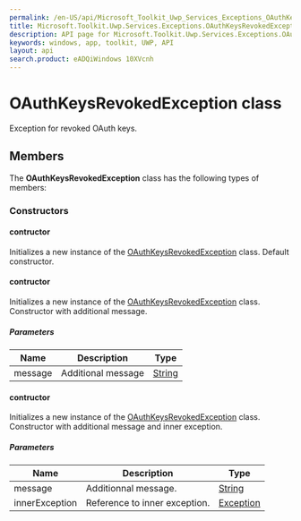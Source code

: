 ```yaml
---
permalink: /en-US/api/Microsoft_Toolkit_Uwp_Services_Exceptions_OAuthKeysRevokedException.htm
title: Microsoft.Toolkit.Uwp.Services.Exceptions.OAuthKeysRevokedException API 
description: API page for Microsoft.Toolkit.Uwp.Services.Exceptions.OAuthKeysRevokedException
keywords: windows, app, toolkit, UWP, API
layout: api
search.product: eADQiWindows 10XVcnh
---
```



# OAuthKeysRevokedException class

Exception for revoked OAuth keys.

## Members

The **OAuthKeysRevokedException** class has the following types of members:

### Constructors

#### contructor

Initializes a new instance of the [OAuthKeysRevokedException](Microsoft_Toolkit_Uwp_Services_Exceptions_OAuthKeysRevokedException.htm) class. Default constructor.



#### contructor

Initializes a new instance of the [OAuthKeysRevokedException](Microsoft_Toolkit_Uwp_Services_Exceptions_OAuthKeysRevokedException.htm) class. Constructor with additional message.

##### Parameters



| Name | Description | Type || --- | --- | --- || message | Additional message | [String](https://msdn.microsoft.com/library/windows/apps/System.String) |


#### contructor

Initializes a new instance of the [OAuthKeysRevokedException](Microsoft_Toolkit_Uwp_Services_Exceptions_OAuthKeysRevokedException.htm) class. Constructor with additional message and inner exception.

##### Parameters



| Name | Description | Type || --- | --- | --- || message | Additionnal message. | [String](https://msdn.microsoft.com/library/windows/apps/System.String) || innerException | Reference to inner exception. | [Exception](https://msdn.microsoft.com/library/windows/apps/System.Exception) |

